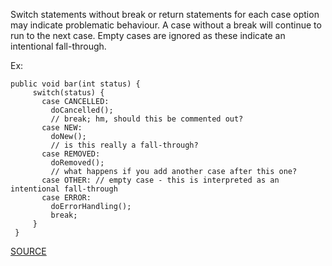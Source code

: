 Switch statements without break or return statements for each case option may indicate problematic behaviour.
A case without a break will continue to run to the next case.
Empty cases are ignored as these indicate an intentional fall-through.

Ex:

    public void bar(int status) {
         switch(status) {
           case CANCELLED:
             doCancelled();
             // break; hm, should this be commented out?
           case NEW:
             doNew();
             // is this really a fall-through?
           case REMOVED:
             doRemoved();
             // what happens if you add another case after this one?
           case OTHER: // empty case - this is interpreted as an intentional fall-through
           case ERROR:
             doErrorHandling();
             break;
         }
     }

[SOURCE](http://pmd.sourceforge.net/pmd-5.3.2/pmd-java/rules/java/design.html#MissingBreakInSwitch)
